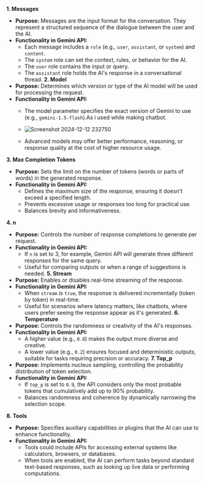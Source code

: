 **1. Messages**
- **Purpose:** Messages are the input format for the conversation. They represent a structured sequence of the dialogue between the user and the AI.
- **Functionality in Gemini API:** 
  - Each message includes a `role` (e.g., `user`, `assistant`, or `system`) and `content`. 
  - The `system` role can set the context, rules, or behavior for the AI.
  - The `user` role contains the input or query.
  - The `assistant` role holds the AI's response in a conversational thread.
 **2. Model**
- **Purpose:** Determines which version or type of the AI model will be used for processing the request.
- **Functionality in Gemini API:**
  - The model parameter specifies the exact version of Gemini to use (e.g., `gemini-1.5-flash`).As i used while making chatbot.
  - 
    ![Screenshot 2024-12-12 232750](https://github.com/user-attachments/assets/7c311818-9fad-477a-94a0-1b99c99a2aae)

  - Advanced models may offer better performance, reasoning, or response quality at the cost of higher resource usage.

 **3. Max Completion Tokens**
- **Purpose:** Sets the limit on the number of tokens (words or parts of words) in the generated response.
- **Functionality in Gemini API:**
  - Defines the maximum size of the response, ensuring it doesn't exceed a specified length.
  - Prevents excessive usage or responses too long for practical use.
  - Balances brevity and informativeness.

 **4. n**
- **Purpose:** Controls the number of response completions to generate per request.
- **Functionality in Gemini API:**
  - If `n` is set to 3, for example, Gemini API will generate three different responses for the same query.
  - Useful for comparing outputs or when a range of suggestions is needed.
 **5. Stream**
- **Purpose:** Enables or disables real-time streaming of the response.
- **Functionality in Gemini API:**
  - When `stream` is `true`, the response is delivered incrementally (token by token) in real-time.
  - Useful for scenarios where latency matters, like chatbots, where users prefer seeing the response appear as it's generated.
 **6. Temperature**
- **Purpose:** Controls the randomness or creativity of the AI's responses.
- **Functionality in Gemini API:**
  - A higher value (e.g., `0.8`) makes the output more diverse and creative.
  - A lower value (e.g., `0.2`) ensures focused and deterministic outputs, suitable for tasks requiring precision or accuracy.
**7. Top_p**
- **Purpose:** Implements nucleus sampling, controlling the probability distribution of token selection.
- **Functionality in Gemini API:**
  - If `top_p` is set to `0.9`, the API considers only the most probable tokens that cumulatively add up to 90% probability.
  - Balances randomness and coherence by dynamically narrowing the selection scope.

**8. Tools**
- **Purpose:** Specifies auxiliary capabilities or plugins that the AI can use to enhance functionality.
- **Functionality in Gemini API:**
  - Tools could include APIs for accessing external systems like calculators, browsers, or databases.
  - When tools are enabled, the AI can perform tasks beyond standard text-based responses, such as looking up live data or performing computations.



